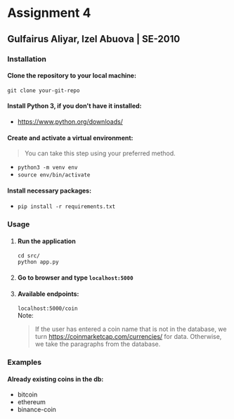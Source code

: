 # Assignment 4
## Gulfairus Aliyar, Izel Abuova | SE-2010
### Installation
#### Clone the repository to your local machine:
``git clone your-git-repo``  
#### Install Python 3, if you don't have it installed:
* https://www.python.org/downloads/
#### Create and activate a virtual environment:
> You can take this step using your preferred method.
* `python3 -m venv env`
* `source env/bin/activate`
#### Install necessary packages:
* `pip install -r requirements.txt`
### Usage
1. #### Run the application
    `cd src/`  
    `python app.py`
2. #### Go to browser and type `localhost:5000`
3. #### Available endpoints:
    `localhost:5000/coin`  
Note:
   > If the user has entered a coin name that is not in the database, we turn https://coinmarketcap.com/currencies/ for data. Otherwise, we take the paragraphs from the database.
### Examples

#### Already existing coins in the db:
- bitcoin  
- ethereum  
- binance-coin  

